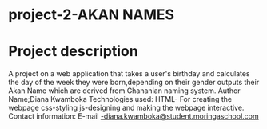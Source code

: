 # project-2-AKAN NAMES
# Project description
A project on a web application that takes a user's birthday and calculates the day of the week they were born,depending on their gender outputs their Akan Name which are derived from Ghananian naming system.
Author Name;Diana Kwamboka
Technologies used:
   HTML- For creating the webpage
   css-styling
    js-designing and making the webpage interactive.
   Contact information:
   E-mail -diana.kwamboka@student.moringaschool.com
